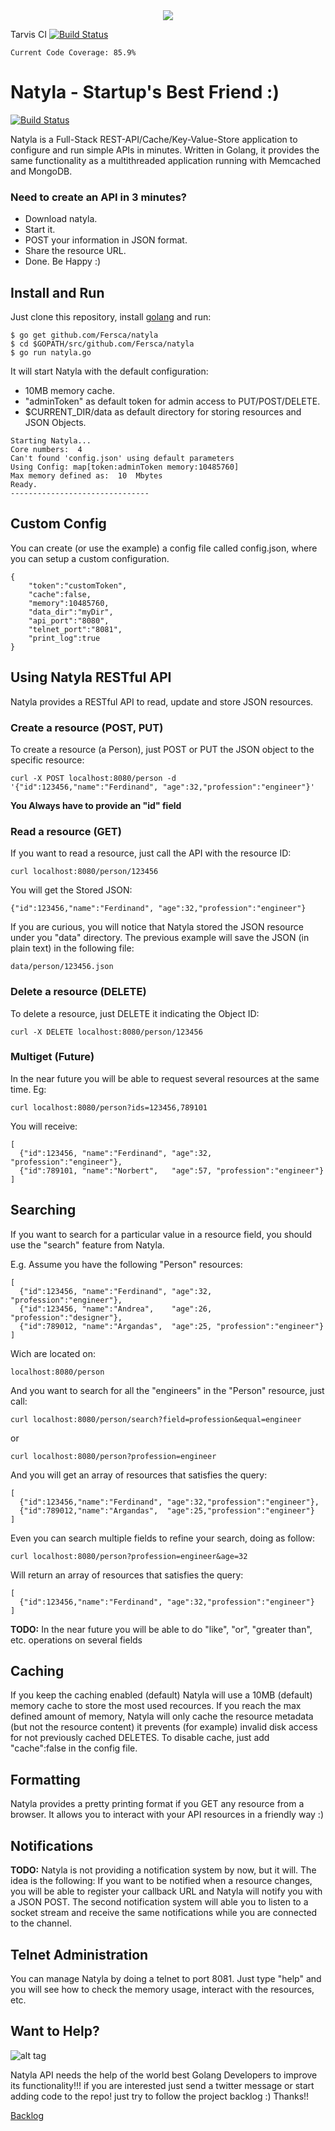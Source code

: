 <div style="text-align:center">
  <img src ="https://github.com/Fersca/natyla/blob/master/logoNatyla.png?raw=true" />
</div>

Tarvis CI
[![Build Status](https://travis-ci.org/Fersca/natyla.svg?branch=master)](https://travis-ci.org/Fersca/natyla)
~~~
Current Code Coverage: 85.9% 
~~~

# Natyla - Startup's Best Friend :)

[![Build Status](https://travis-ci.org/Fersca/natyla.svg?branch=master)](https://travis-ci.org/Fersca/natyla)

Natyla is a Full-Stack REST-API/Cache/Key-Value-Store application to configure and run simple APIs in minutes. Written in Golang, it provides the same functionality as a multithreaded application running with Memcached and MongoDB.

### Need to create an API in 3 minutes?

  - Download natyla.
  - Start it.
  - POST your information in JSON format.
  - Share the resource URL.
  - Done. Be Happy :)

## Install and Run

Just clone this repository, install [golang](http://golang.org/) and run:

~~~
$ go get github.com/Fersca/natyla 
$ cd $GOPATH/src/github.com/Fersca/natyla
$ go run natyla.go
~~~

It will start Natyla with the default configuration:
  - 10MB memory cache.
  - "adminToken" as default token for admin access to PUT/POST/DELETE.
  - $CURRENT_DIR/data as default directory for storing resources and JSON Objects. 

~~~
Starting Natyla...
Core numbers:  4
Can't found 'config.json' using default parameters
Using Config: map[token:adminToken memory:10485760]
Max memory defined as:  10  Mbytes
Ready.
-------------------------------
~~~

## Custom Config

You can create (or use the example) a config file called config.json, where you can setup a custom configuration.
~~~
{
    "token":"customToken",
    "cache":false,
    "memory":10485760,
    "data_dir":"myDir",
    "api_port":"8080",
    "telnet_port":"8081",
    "print_log":true
}
~~~

## Using Natyla RESTful API

Natyla provides a RESTful API to read, update and store JSON resources.

### Create a resource (POST, PUT)

To create a resource (a Person), just POST or PUT the JSON object to the specific resource:

~~~
curl -X POST localhost:8080/person -d '{"id":123456,"name":"Ferdinand", "age":32,"profession":"engineer"}'
~~~

**You Always have to provide an "id" field**

### Read a resource (GET)

If you want to read a resource, just call the API with the resource ID:

~~~
curl localhost:8080/person/123456
~~~

You will get the Stored JSON:

~~~
{"id":123456,"name":"Ferdinand", "age":32,"profession":"engineer"}
~~~

If you are curious, you will notice that Natyla stored the JSON resource under you "data" directory.
The previous example will save the JSON (in plain text) in the following file: 

~~~
data/person/123456.json
~~~

### Delete a resource (DELETE)

To delete a resource, just DELETE it indicating the Object ID:

~~~
curl -X DELETE localhost:8080/person/123456
~~~

### Multiget **(Future)**

In the near future you will be able to request several resources at the same time. Eg:

~~~
curl localhost:8080/person?ids=123456,789101
~~~
You will receive:
~~~
[
  {"id":123456, "name":"Ferdinand", "age":32, "profession":"engineer"},
  {"id":789101, "name":"Norbert",   "age":57, "profession":"engineer"}
]
~~~

## Searching

If you want to search for a particular value in a resource field, you should use the "search" feature from Natyla.

E.g. Assume you have the following "Person" resources:

~~~
[
  {"id":123456, "name":"Ferdinand", "age":32, "profession":"engineer"},
  {"id":123456, "name":"Andrea",    "age":26, "profession":"designer"},
  {"id":789012, "name":"Argandas",  "age":25, "profession":"engineer"}
]
~~~
Wich are located on:
~~~
localhost:8080/person
~~~
And you want to search for all the "engineers" in the "Person" resource, just call:
~~~
curl localhost:8080/person/search?field=profession&equal=engineer
~~~
or
~~~
curl localhost:8080/person?profession=engineer
~~~
And you will get an array of resources that satisfies the query:
~~~
[
  {"id":123456,"name":"Ferdinand", "age":32,"profession":"engineer"},
  {"id":789012,"name":"Argandas",  "age":25,"profession":"engineer"}
]
~~~
Even you can search multiple fields to refine your search, doing as follow:
~~~
curl localhost:8080/person?profession=engineer&age=32
~~~
Will return an array of resources that satisfies the query:
~~~
[
  {"id":123456,"name":"Ferdinand", "age":32,"profession":"engineer"}
]
~~~

**TODO:**
In the near future you will be able to do "like", "or", "greater than", etc. operations on several fields

## Caching

If you keep the caching enabled (default) Natyla will use a 10MB (default) memory cache to store the most used recources. If you reach the max defined amount of memory, Natyla will only cache the resource metadata (but not the resource content) it prevents (for example) invalid disk access for not previously cached DELETES. To disable cache, just add "cache":false in the config file.

## Formatting

Natyla provides a pretty printing format if you GET any resource from a browser. It allows you to interact with your API resources in a friendly way :)

## Notifications

**TODO:**
Natyla is not providing a notification system by now, but it will. The idea is the following: If you want to be notified when a resource changes, you will be able to register your callback URL and Natyla will notify you with a JSON POST. The second notification system will able you to listen to a socket stream and receive the same notifications while you are connected to the channel.

## Telnet Administration

You can manage Natyla by doing a telnet to port 8081. Just type "help" and you will see how to check the memory usage, interact with the resources, etc.

## Want to Help?

![alt tag](https://github.com/Fersca/natyla/blob/gh-pages/images/go.png?raw=true)

Natyla API needs the help of the world best Golang Developers to improve its functionality!!! if you are interested just send a twitter message or start adding code to the repo! just try to follow the project backlog :) Thanks!!

[Backlog](https://github.com/Fersca/natyla/blob/master/Backlog.txt)
